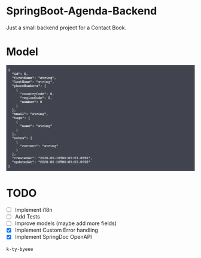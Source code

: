 # SpringBoot-Agenda-Backend
Just a small backend project for a Contact Book.

# Model
![Agenda Model](./resources/contact-model.png)

# TODO
- [ ] Implement i18n
- [ ] Add Tests
- [ ] Improve models (maybe add more fields)
- [x] Implement Custom Error handling
- [x] Implement SpringDoc OpenAPI

```
k-ty-byeee
```
